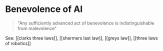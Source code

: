 # Benevolence of AI

> "Any sufficiently advanced act of benevolence is indistinguishable from malevolence"

See: [[clarks three laws]], [[shermers last law]], [[greys law]], [[three laws of robotics]]